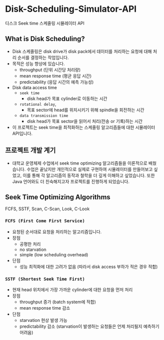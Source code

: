 # Disk-Scheduling-Simulator-API
디스크 Seek time 스케줄링 시뮬레이터 API

## What is Disk Scheduling?
- Disk 스케줄링은 disk drive가 disk pack에서 데이터를 처리하는 요청에 대해 처리 순서를 결정하는 작업입니다.
- 목적은 성능 향상에 있습니다.
  - throughput (단위 시간당 처리량)
  - mean response time (평균 응답 시간)
  - predictability (응답 시간의 예측 가능성) 
- Disk data access time
  - `seek time`
    - disk head가 목표 cylinder로 이동하는 시간  
  - `rotational delay`, 
    - 목표 sector에 head를 위치시키기 위해 spindle을 회전하는 시간
  - `data transmission time`
    - disk head가 목표 sector을 읽어서 처리(전송 or 기록)하는 시간  
- 이 프로젝트는 seek time을 최적화하는 스케줄링 알고리즘들에 대한 시뮬레이터 API입니다.

## 프로젝트 개발 계기
- 대학교 운영체제 수업에서 seek time optimizing 알고리즘들을 이론적으로 배웠습니다. 수업은 끝났지만 개인적으로 실제로 구현하여 시뮬레이터를 만들어보고 싶었고, 이를 통해 각 알고리즘의 동작과 철학을 더 깊게 이해하고 싶었습니다. 또한 Java 언어와도 더 친숙해지고자 프로젝트를 진행하게 되었습니다. 

## Seek Time Optimizing Algorithms
FCFS, SSTF, Scan, C-Scan, Look, C-Look

### `FCFS (First Come First Service)`
- 요청된 순서대로 요청을 처리하는 알고리즘입니다.
- 장점
  - 공평한 처리  
  - no starvation
  - simple (low scheduling overhead)
- 단점
  - 성능 최적화에 대한 고려가 없음 (따라서 disk access 부하가 적은 경우 적합)

### `SSTF (Shortest Seek Time First)`
- 현재 head 위치에서 가장 가까운 cylinder에 대한 요청을 먼저 처리
- 장점
  - throughput 증가 (batch system에 적합)
  - mean response time 감소
- 단점
  - starvation 현상 발생 가능
  - predictability 감소 (starvation이 발생하는 요청들은 언제 처리될지 예측하기 어려움)   

### 
